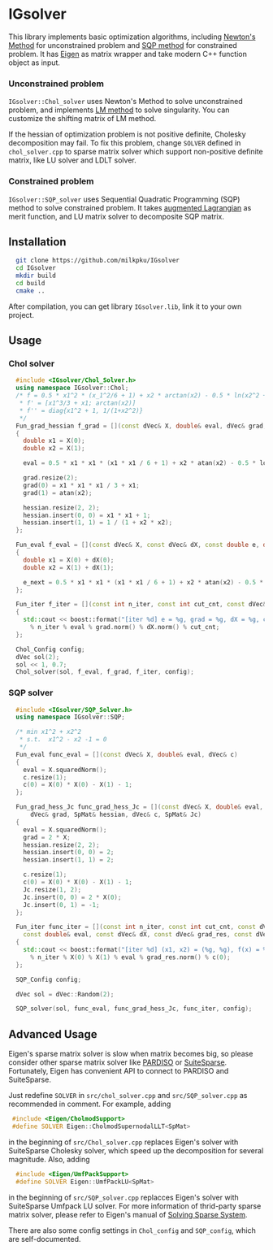 # IGsolver

This library implements basic optimization algorithms, including [Newton's Method](https://en.wikipedia.org/wiki/Newton%27s_method) for unconstrained problem and [SQP method](https://en.wikipedia.org/wiki/Sequential_quadratic_programming) for constrained problem. It has [Eigen](http://eigen.tuxfamily.org/index.php?title=Main_Page) as matrix wrapper and take modern C++ function object as input.

### Unconstrained problem
`IGsolver::Chol_solver` uses Newton's Method to solve unconstrained problem, and implements [LM method](https://en.wikipedia.org/wiki/Levenberg%E2%80%93Marquardt_algorithm) to solve singularity. You can customize the shifting matrix of LM method.

If the hessian of optimization problem is not positive definite, Cholesky decomposition may fail. To fix this problem, change `SOLVER` defined in `chol_solver.cpp` to sparse matrix solver which support non-positive definite matrix, like LU solver and LDLT solver.  

### Constrained problem
`IGsolver::SQP_solver` uses Sequential Quadratic Programming (SQP) method to solve constrained problem. It takes [augmented Lagrangian](https://en.wikipedia.org/wiki/Augmented_Lagrangian_method) as merit function, and LU matrix solver to decomposite SQP matrix.

## Installation

```sh
  git clone https://github.com/milkpku/IGsolver
  cd IGsolver
  mkdir build
  cd build
  cmake ..
```

After compilation, you can get library `IGsolver.lib`, link it to your own project.

## Usage
### Chol solver

```c++
  #include <IGsolver/Chol_Solver.h> 
  using namespace IGsolver::Chol;
  /* f = 0.5 * x1^2 * (x_1^2/6 + 1) + x2 * arctan(x2) - 0.5 * ln(x2^2 + 1)
   * f' = [x1^3/3 + x1; arctan(x2)]
   * f'' = diag{x1^2 + 1, 1/(1+x2^2)}
   */
  Fun_grad_hessian f_grad = [](const dVec& X, double& eval, dVec& grad, SpMat& hessian)
  {
    double x1 = X(0);
    double x2 = X(1);

    eval = 0.5 * x1 * x1 * (x1 * x1 / 6 + 1) + x2 * atan(x2) - 0.5 * log(x2 * x2 + 1);

    grad.resize(2);
    grad(0) = x1 * x1 * x1 / 3 + x1;
    grad(1) = atan(x2);

    hessian.resize(2, 2);
    hessian.insert(0, 0) = x1 * x1 + 1;
    hessian.insert(1, 1) = 1 / (1 + x2 * x2);
  };

  Fun_eval f_eval = [](const dVec& X, const dVec& dX, const double e, double& e_next)
  {
    double x1 = X(0) + dX(0);
    double x2 = X(1) + dX(1);

    e_next = 0.5 * x1 * x1 * (x1 * x1 / 6 + 1) + x2 * atan(x2) - 0.5 * log(x2 * x2 + 1);
  };

  Fun_iter f_iter = [](const int n_iter, const int cut_cnt, const dVec& X, const double& eval, const dVec& dX, const dVec& grad)
  {
    std::cout << boost::format("[iter %d] e = %g, grad = %g, dX = %g, cut_cnt = %d\n") 
      % n_iter % eval % grad.norm() % dX.norm() % cut_cnt;
  };

  Chol_Config config;
  dVec sol(2);
  sol << 1, 0.7;
  Chol_solver(sol, f_eval, f_grad, f_iter, config);

```

### SQP solver
```c++
  #include <IGsolver/SQP_Solver.h> 
  using namespace IGsolver::SQP;

  /* min x1^2 + x2^2 
   * s.t.  x1^2 - x2 -1 = 0
   */
  Fun_eval func_eval = [](const dVec& X, double& eval, dVec& c)
  {
    eval = X.squaredNorm();
    c.resize(1);
    c(0) = X(0) * X(0) - X(1) - 1;
  };

  Fun_grad_hess_Jc func_grad_hess_Jc = [](const dVec& X, double& eval, 
      dVec& grad, SpMat& hessian, dVec& c, SpMat& Jc)
  {
    eval = X.squaredNorm();
    grad = 2 * X;
    hessian.resize(2, 2);
    hessian.insert(0, 0) = 2;
    hessian.insert(1, 1) = 2;

    c.resize(1);
    c(0) = X(0) * X(0) - X(1) - 1;
    Jc.resize(1, 2);
    Jc.insert(0, 0) = 2 * X(0);
    Jc.insert(0, 1) = -1;
  };

  Fun_iter func_iter = [](const int n_iter, const int cut_cnt, const dVec& X, 
    const double& eval, const dVec& dX, const dVec& grad_res, const dVec& c)
  {
    std::cout << boost::format("[iter %d] (x1, x2) = (%g, %g), f(x) = %g, gnorm = %g, c = %g\n")
      % n_iter % X(0) % X(1) % eval % grad_res.norm() % c(0);
  };

  SQP_Config config;

  dVec sol = dVec::Random(2);

  SQP_solver(sol, func_eval, func_grad_hess_Jc, func_iter, config);

```


## Advanced Usage

Eigen's sparse matrix solver is slow when matrix becomes big, so please consider other sparse matrix solver like [PARDISO](https://www.pardiso-project.org/) or [SuiteSparse](http://faculty.cse.tamu.edu/davis/suitesparse.html). Fortunately, Eigen has convenient API to connect to PARDISO and SuiteSparse. 

Just redefine `SOLVER` in `src/chol_solver.cpp` and `src/SQP_solver.cpp` as recommended in comment. For example, adding
```c++
 #include <Eigen/CholmodSupport>
 #define SOLVER Eigen::CholmodSupernodalLLT<SpMat>
```
 in the beginning of `src/Chol_solver.cpp` replaces Eigen's solver with SuiteSparse Cholesky solver, which speed up the decomposition for several magnitude. Also, adding
```c++
  #include <Eigen/UmfPackSupport>
  #define SOLVER Eigen::UmfPackLU<SpMat>
 ```
in the beginning of `src/SQP_solver.cpp` replacces Eigen's solver with SuiteSparse Umfpack LU solver. For more information of thrid-party sparse matrix solver, please refer to Eigen's manual of [Solving Sparse System](https://eigen.tuxfamily.org/dox/group__TopicSparseSystems.html).

There are also some config settings in `Chol_config` and `SQP_config`, which are self-documented.
